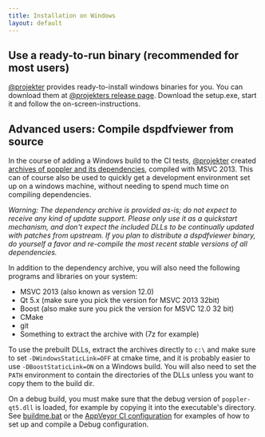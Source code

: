 ```yaml
---
title: Installation on Windows
layout: default
---
```


## Use a ready-to-run binary (recommended for most users)

[@projekter][] provides ready-to-install windows binaries for you.
You can download them at [@projekters release page][].
Download the setup.exe, start it and follow the on-screen-instructions.

## Advanced users: Compile dspdfviewer from source

In the course of adding a Windows build to the CI tests,
[@projekter][] created [archives of poppler and its dependencies][deps],
compiled with MSVC 2013.
This can of course also be used to quickly get a development environment set up
on a windows machine, without needing to spend much time on compiling
dependencies.

*Warning: The dependency archive is provided as-is;
do not expect to receive any kind of update support.
Please only use it as a quickstart mechanism,
and don't expect the included DLLs to be continually
updated with patches from upstream.
If you plan to distribute a dspdfviewer binary,
do yourself a favor and re-compile the
most recent stable versions of all dependencies.*

In addition to the dependency archive,
you will also need the following programs and libraries on your system:

* MSVC 2013 (also known as version 12.0)
* Qt 5.x (make sure you pick the version for MSVC 2013 32bit)
* Boost (also make sure you pick the version for MSVC 12.0 32 bit)
* CMake
* git
* Something to extract the archive with (7z for example)

To use the prebuilt DLLs, extract the archives directly to `c:\` and
make sure to set `-DWindowsStaticLink=OFF` at cmake time,
and it is probably easier to use `-DBoostStaticLink=ON` on a Windows build.
You will also need to set the `PATH` environment to contain the directories of the
DLLs unless you want to copy them to the build dir.

On a debug build, you must make sure that the debug version of `poppler-qt5.dll` is loaded,
for example by copying it into the executable's directory.
See [buildme.bat][] or the [AppVeyor CI configuration][appveyor]
for examples of how to set up and compile a Debug configuration.

[@projekter]: https://github.com/projekter
[@projekters release page]: https://github.com/projekter/dspdfviewer/releases
[deps]: https://github.com/projekter/dspdfviewer/releases/tag/v1.14-42-g4acfb31
[buildme.bat]: https://gist.github.com/dannyedel/549e57aa73936d7d7a7f
[appveyor]: https://github.com/dannyedel/dspdfviewer/blob/master/.appveyor.yml
